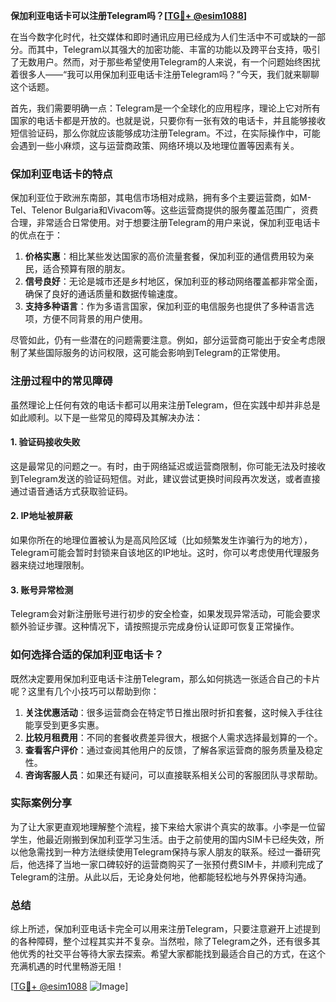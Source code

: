 **保加利亚电话卡可以注册Telegram吗？[[TG💪+ @esim1088](https://t.me/s/esim1088)]**

在当今数字化时代，社交媒体和即时通讯应用已经成为人们生活中不可或缺的一部分。而其中，Telegram以其强大的加密功能、丰富的功能以及跨平台支持，吸引了无数用户。然而，对于那些希望使用Telegram的人来说，有一个问题始终困扰着很多人——“我可以用保加利亚电话卡注册Telegram吗？”今天，我们就来聊聊这个话题。

首先，我们需要明确一点：Telegram是一个全球化的应用程序，理论上它对所有国家的电话卡都是开放的。也就是说，只要你有一张有效的电话卡，并且能够接收短信验证码，那么你就应该能够成功注册Telegram。不过，在实际操作中，可能会遇到一些小麻烦，这与运营商政策、网络环境以及地理位置等因素有关。

### 保加利亚电话卡的特点

保加利亚位于欧洲东南部，其电信市场相对成熟，拥有多个主要运营商，如M-Tel、Telenor Bulgaria和Vivacom等。这些运营商提供的服务覆盖范围广，资费合理，非常适合日常使用。对于想要注册Telegram的用户来说，保加利亚电话卡的优点在于：

1. **价格实惠**：相比某些发达国家的高价流量套餐，保加利亚的通信费用较为亲民，适合预算有限的朋友。
2. **信号良好**：无论是城市还是乡村地区，保加利亚的移动网络覆盖都非常全面，确保了良好的通话质量和数据传输速度。
3. **支持多种语言**：作为多语言国家，保加利亚的电信服务也提供了多种语言选项，方便不同背景的用户使用。

尽管如此，仍有一些潜在的问题需要注意。例如，部分运营商可能出于安全考虑限制了某些国际服务的访问权限，这可能会影响到Telegram的正常使用。

### 注册过程中的常见障碍

虽然理论上任何有效的电话卡都可以用来注册Telegram，但在实践中却并非总是如此顺利。以下是一些常见的障碍及其解决办法：

#### 1. 验证码接收失败
这是最常见的问题之一。有时，由于网络延迟或运营商限制，你可能无法及时接收到Telegram发送的验证码短信。对此，建议尝试更换时间段再次发送，或者直接通过语音通话方式获取验证码。

#### 2. IP地址被屏蔽
如果你所在的地理位置被认为是高风险区域（比如频繁发生诈骗行为的地方），Telegram可能会暂时封锁来自该地区的IP地址。这时，你可以考虑使用代理服务器来绕过地理限制。

#### 3. 账号异常检测
Telegram会对新注册账号进行初步的安全检查，如果发现异常活动，可能会要求额外验证步骤。这种情况下，请按照提示完成身份认证即可恢复正常操作。

### 如何选择合适的保加利亚电话卡？

既然决定要用保加利亚电话卡注册Telegram，那么如何挑选一张适合自己的卡片呢？这里有几个小技巧可以帮助到你：

1. **关注优惠活动**：很多运营商会在特定节日推出限时折扣套餐，这时候入手往往能享受到更多实惠。
2. **比较月租费用**：不同的套餐收费差异很大，根据个人需求选择最划算的一个。
3. **查看客户评价**：通过查阅其他用户的反馈，了解各家运营商的服务质量及稳定性。
4. **咨询客服人员**：如果还有疑问，可以直接联系相关公司的客服团队寻求帮助。

### 实际案例分享

为了让大家更直观地理解整个流程，接下来给大家讲个真实的故事。小李是一位留学生，他最近刚搬到保加利亚学习生活。由于之前使用的国内SIM卡已经失效，所以他急需找到一种方法继续使用Telegram保持与家人朋友的联系。经过一番研究后，他选择了当地一家口碑较好的运营商购买了一张预付费SIM卡，并顺利完成了Telegram的注册。从此以后，无论身处何地，他都能轻松地与外界保持沟通。

### 总结

综上所述，保加利亚电话卡完全可以用来注册Telegram，只要注意避开上述提到的各种障碍，整个过程其实并不复杂。当然啦，除了Telegram之外，还有很多其他优秀的社交平台等待大家去探索。希望大家都能找到最适合自己的方式，在这个充满机遇的时代里畅游无阻！

[[TG💪+ @esim1088](https://t.me/s/esim1088) ![Image](https://i.postimg.cc/4NQfJmqS/Snipaste-2025-05-13-00-14-12.png)]